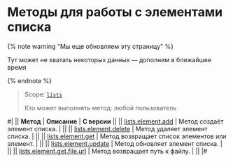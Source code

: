# Методы для работы с элементами списка

{% note warning "Мы еще обновляем эту страницу" %}

Тут может не хватать некоторых данных — дополним в ближайшее время

{% endnote %}

> Scope: [`lists`](../../scopes/permissions.md)
>
> Кто может выполнять метод: любой пользователь


#|
|| **Метод** | **Описание** | **С версии** ||
|| [lists.element.add](./lists-element-add.md) | Метод создаёт элемент списка. | ||
|| [lists.element.delete](./lists-element-delete.md) | Метод удаляет элемент списка. | ||
|| [lists.element.get](./lists-element-get.md) | Метод возвращает список элементов или элемент. | ||
|| [lists.element.update](./lists-element-update.md) | Метод обновляет элемент списка. | ||
|| [lists.element.get.file.url](./lists-element-get-file-url.md) | Метод возвращает путь к файлу. | ||
|#
